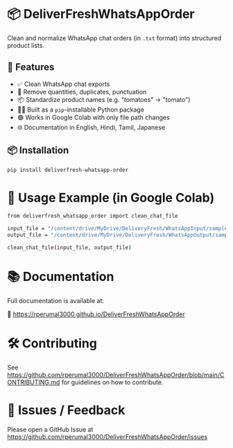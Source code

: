 # 📦 DeliverFreshWhatsAppOrder

Clean and normalize WhatsApp chat orders (in `.txt` format) into structured product lists.

## 🚀 Features

- ✅ Clean WhatsApp chat exports
- 🧹 Remove quantities, duplicates, punctuation
- 📦 Standardize product names (e.g. "tomatoes" → "tomato")
- 🧑‍💻 Built as a `pip`-installable Python package
- 🟢 Works in Google Colab with only file path changes
- 🌐 Documentation in English, Hindi, Tamil, Japanese

## 📦 Installation

```bash
pip install deliverfresh-whatsapp-order
```

# 📄 Usage Example (in Google Colab)

```bash
from deliverfresh_whatsapp_order import clean_chat_file

input_file = "/content/drive/MyDrive/DeliveryFresh/WhatsAppInput/sample.txt"
output_file = "/content/drive/MyDrive/DeliveryFresh/WhatsAppOutput/sample_cleaned.txt"

clean_chat_file(input_file, output_file)
```

# 📚 Documentation

Full documentation is available at:

🔗 https://rperumal3000.github.io/DeliverFreshWhatsAppOrder

# 🛠 Contributing

See https://github.com/rperumal3000/DeliverFreshWhatsAppOrder/blob/main/CONTRIBUTING.md for guidelines on how to contribute.

# 🐛 Issues / Feedback

Please open a GitHub Issue at https://github.com/rperumal3000/DeliverFreshWhatsAppOrder/issues
